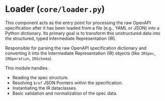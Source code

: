 # Loader (`core/loader.py`)

This component acts as the entry point for processing the raw OpenAPI specification after it has been loaded from a file (e.g., YAML or JSON) into a Python dictionary. Its primary goal is to transform this unstructured data into the structured, typed Intermediate Representation (IR).

Responsible for parsing the raw OpenAPI specification dictionary and converting it into the Intermediate Representation (IR) objects (like `IRSpec`, `IROperation`, `IRSchema`).

This module handles:
*   Reading the spec structure.
*   Resolving `$ref` JSON Pointers within the specification.
*   Instantiating the IR dataclasses.
*   Basic validation and normalization of the spec data. 